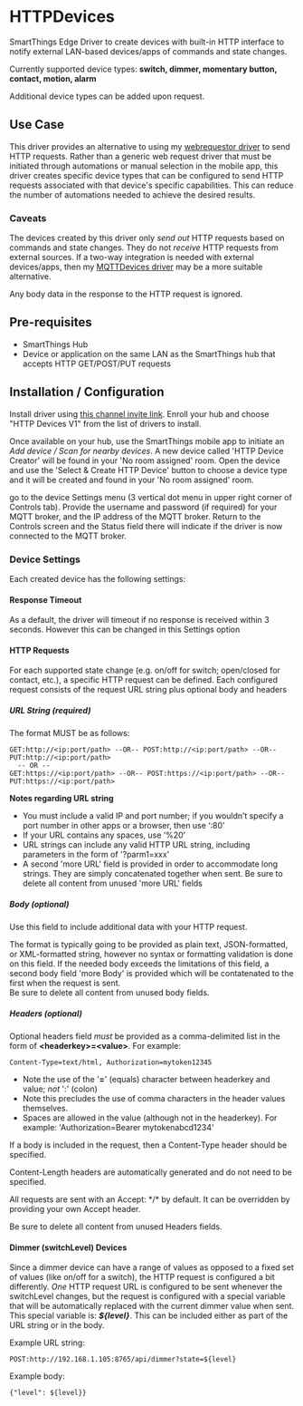 # HTTPDevices
SmartThings Edge Driver to create devices with built-in HTTP interface to notify external LAN-based devices/apps of commands and state changes.

Currently supported device types:  **switch, dimmer, momentary button, contact, motion, alarm**

Additional device types can be added upon request.

## Use Case

This driver provides an alternative to using my [webrequestor driver](https://github.com/toddaustin07/webrequestor) to send HTTP requests.  Rather than a generic web request driver that must be initiated through automations or manual selection in the mobile app, this driver creates specific device types that can be configured to send HTTP requests associated with that device's specific capabilities.  This can reduce the number of automations needed to achieve the desired results.

### Caveats

The devices created by this driver only *send out* HTTP requests based on commands and state changes.  They do not *receive* HTTP requests from external sources.  If a two-way integration is needed with external devices/apps, then my [MQTTDevices driver](https://github.com/toddaustin07/MQTTDevices) may be a more suitable alternative.

Any body data in the response to the HTTP request is ignored.


## Pre-requisites
* SmartThings Hub
* Device or application on the same LAN as the SmartThings hub that accepts HTTP GET/POST/PUT requests

## Installation / Configuration
Install driver using [this channel invite link](https://bestow-regional.api.smartthings.com/invite/Q1jP7BqnNNlL).  Enroll your hub and choose "HTTP Devices V1" from the list of drivers to install.

Once available on your hub, use the SmartThings mobile app to initiate an *Add device / Scan for nearby devices*. A new device called 'HTTP Device Creator' will be found in your 'No room assigned' room.  Open the device and use the 'Select & Create HTTP Device' button to choose a device type and it will be created and found in your 'No room assigned' room.

go to the device Settings menu (3 vertical dot menu in upper right corner of Controls tab).  Provide the username and password (if required) for your MQTT broker, and the IP address of the MQTT broker.  Return to the Controls screen and the Status field there will indicate if the driver is now connected to the MQTT broker.

### Device Settings

Each created device has the following settings:

#### Response Timeout
As a default, the driver will timeout if no response is received within 3 seconds. However this can be changed in this Settings option

#### HTTP Requests
For each supported state change (e.g. on/off for switch; open/closed for contact, etc.), a specific HTTP request can be defined. Each configured request consists of the request URL string plus optional body and headers
##### URL String (required)
The format MUST be as follows:
```
GET:http://<ip:port/path> --OR-- POST:http://<ip:port/path> --OR-- PUT:http://<ip:port/path>
  -- OR --
GET:https://<ip:port/path> --OR-- POST:https://<ip:port/path> --OR-- PUT:https://<ip:port/path>
```
**Notes regarding URL string**
* You must include a valid IP and port number; if you wouldn’t specify a port number in other apps or a browser, then use ‘:80’
* If your URL contains any spaces, use ‘%20’
* URL strings can include any valid HTTP URL string, including parameters in the form of '?parm1=xxx'
* A second 'more URL' field is provided in order to accommodate long strings.  They are simply concatenated together when sent.  Be sure to delete all content from unused 'more URL' fields

##### Body (optional)
Use this field to include additional data with your HTTP request.  

The format is typically going to be provided as plain text, JSON-formatted, or XML-formatted string, however no syntax or formatting validation is done on this field. If the needed body exceeds the limitations of this field, a second body field 'more Body' is provided which will be contatenated to the first when the request is sent.  
Be sure to delete all content from unused body fields.

##### Headers (optional)
Optional headers field *must* be provided as a comma-delimited list in the form of **\<headerkey\>=\<value\>**. For example:

```
Content-Type=text/html, Authorization=mytoken12345
```
    
  * Note the use of the '**=**' (equals) character between headerkey and value; *not* ':' (colon)
  * Note this precludes the use of comma characters in the header values themselves.
  * Spaces are allowed in the value (although not in the headerkey). For example: 'Authorization=Bearer mytokenabcd1234'

If a body is included in the request, then a Content-Type header should be specified.

Content-Length headers are automatically generated and do not need to be specified.

All requests are sent with an Accept: \*/\* by default.  It can be overridden by providing your own Accept header.

Be sure to delete all content from unused Headers fields.
    
#### Dimmer (switchLevel) Devices
Since a dimmer device can have a range of values as opposed to a fixed set of values (like on/off for a switch), the HTTP request is configured a bit differently. *One* HTTP request URL is configured to be sent whenever the switchLevel changes, but the request is configured with a special variable that will be automatically replaced with the current dimmer value when sent.  This special variable is: ***${level}***.  This can be included either as part of the URL string or in the body.

Example URL string:
```
POST:http://192.168.1.105:8765/api/dimmer?state=${level}
```
Example body:
```
{"level": ${level}}
```
